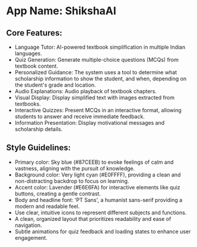 # **App Name**: ShikshaAI

## Core Features:

- Language Tutor: AI-powered textbook simplification in multiple Indian languages.
- Quiz Generation: Generate multiple-choice questions (MCQs) from textbook content.
- Personalized Guidance: The system uses a tool to determine what scholarship information to show the student, and when, depending on the student's grade and location.
- Audio Explanations: Audio playback of textbook chapters.
- Visual Display: Display simplified text with images extracted from textbooks.
- Interactive Quizzes: Present MCQs in an interactive format, allowing students to answer and receive immediate feedback.
- Information Presentation: Display motivational messages and scholarship details.

## Style Guidelines:

- Primary color: Sky blue (#87CEEB) to evoke feelings of calm and vastness, aligning with the pursuit of knowledge.
- Background color: Very light cyan (#E0FFFF), providing a clean and non-distracting backdrop to focus on learning.
- Accent color: Lavender (#E6E6FA) for interactive elements like quiz buttons, creating a gentle contrast.
- Body and headline font: 'PT Sans', a humanist sans-serif providing a modern and readable feel.
- Use clear, intuitive icons to represent different subjects and functions.
- A clean, organized layout that prioritizes readability and ease of navigation.
- Subtle animations for quiz feedback and loading states to enhance user engagement.